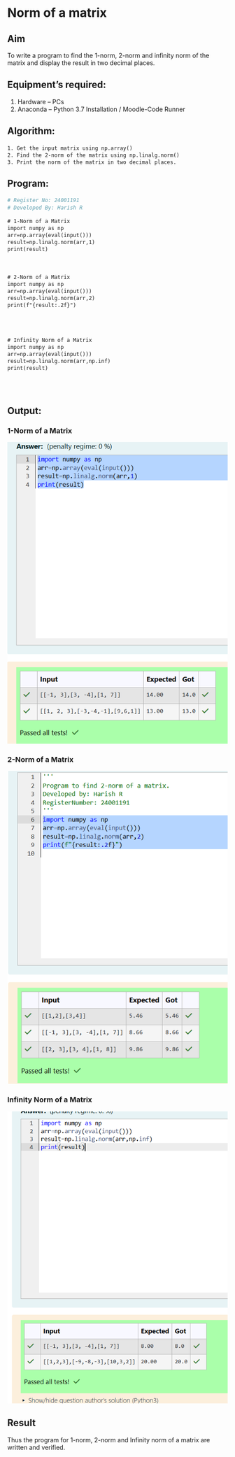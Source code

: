 # Norm of a matrix
## Aim
To write a program to find the 1-norm, 2-norm and infinity norm of the matrix and display the result in two decimal places.
## Equipment’s required:
1.	Hardware – PCs
2.	Anaconda – Python 3.7 Installation / Moodle-Code Runner
## Algorithm:
	1. Get the input matrix using np.array()   
    2. Find the 2-norm of the matrix using np.linalg.norm()
	3. Print the norm of the matrix in two decimal places.
## Program:
```Python
# Register No: 24001191
# Developed By: Harish R
```
```
# 1-Norm of a Matrix
import numpy as np 
arr=np.array(eval(input()))
result=np.linalg.norm(arr,1)
print(result)



# 2-Norm of a Matrix
import numpy as np
arr=np.array(eval(input()))
result=np.linalg.norm(arr,2)
print(f"{result:.2f}")




# Infinity Norm of a Matrix
import numpy as np 
arr=np.array(eval(input()))
result=np.linalg.norm(arr,np.inf)
print(result)




```
## Output:
### 1-Norm of a Matrix
![alt text](<Screenshot 2024-12-17 143147.png>)
### 2-Norm of a Matrix
![alt text](<Screenshot 2024-12-17 143155.png>)

### Infinity Norm of a Matrix
![alt text](<Screenshot 2024-12-17 143206.png>)

## Result
Thus the program for 1-norm, 2-norm and Infinity norm of a matrix are written and verified.
